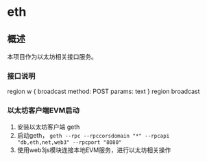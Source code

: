 # eth

## 概述
本项目作为以太坊相关接口服务。

### 接口说明

region w { broadcast
	method: POST
	params:
		text
} region broadcast

### 以太坊客户端EVM启动

1. 安装以太坊客户端 geth
2. 启动geth， `geth --rpc --rpccorsdomain "*" --rpcapi "db,eth,net,web3" --rpcport "8080"`
3. 使用web3js模块连接本地EVM服务，进行以太坊相关操作

